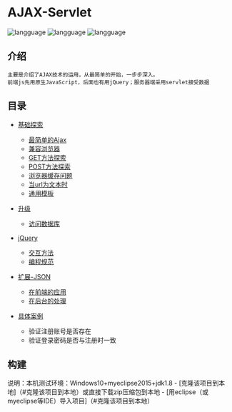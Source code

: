 
# AJAX-Servlet
![langguage](https://img.shields.io/badge/language-java-green.svg)
![langguage](https://img.shields.io/badge/language-AJAX-green.svg)
![langguage](https://img.shields.io/badge/language-HTML-green.svg)

## 介绍
    主要是介绍了AJAX技术的运用，从最简单的开始，一步步深入。
    前端js先用原生JavaScript，后面也有用jQuery；服务器端采用servlet接受数据

## 目录

- [基础探索](#java)
    - [最简单的Ajax](/docs/1.最简单的ajax.md)
    - [兼容浏览器](#兼容浏览器)
    - [GET方法探索](#GET方法探索)
    - [POST方法探索](#POST方法探索)
    - [浏览器缓存问题](#浏览器缓存问题)
    - [当url为文本时](#当url为文本时)
    - [通用模板](#通用模板)

- [升级](#升级)
    - [访问数据库](#访问数据库)
 - [jQuery](#jQuery)
    - [交互方法](#交互方法)
    - [编程规范](#编程规范)
 - [扩展-JSON](#扩展-JSON)
    - [在前端的应用](#在前端的应用)
    - [在后台的处理](#在后台的处理)
- [具体案例](#具体案例)
    - 验证注册账号是否存在
    - 验证登录密码是否与注册时一致


## 构建
说明：本机测试环境：Windows10+myeclipse2015+jdk1.8
    - [克隆该项目到本地]（#克隆该项目到本地）或直接下载zip压缩包到本地
    - [用eclipse（或myeclipse等IDE）导入项目]（#克隆该项目到本地）
